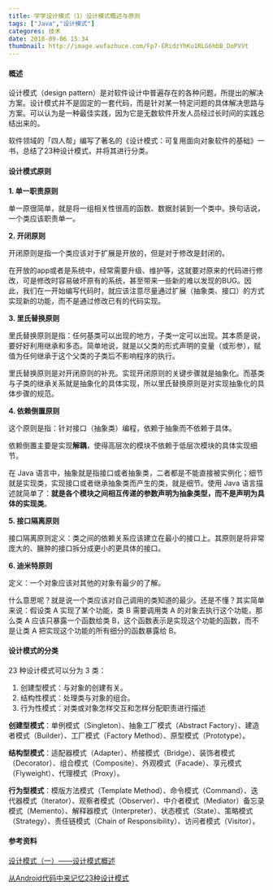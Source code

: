 ```yaml
---
title: 学学设计模式（1）设计模式概述与原则
tags: ["Java","设计模式"]
categores: 技术
date: 2018-09-06 15:34
thumbnail: http://image.wufazhuce.com/Fp7-ERidzYhKu1RLG6hbB_DoPVVt
---
```


#### 概述

设计模式（design pattern）是对软件设计中普遍存在的各种问题，所提出的解决方案。设计模式并不是固定的一套代码，而是针对某一特定问题的具体解决思路与方案。可以认为是一种最佳实践，因为它是无数软件开发人员经过长时间的实践总结出来的。

软件领域的「四人帮」编写了著名的《设计模式：可复用面向对象软件的基础》一书，总结了23种设计模式，并将其进行分类。

#### 设计模式原则

**1. 单一职责原则**

单一原很简单，就是将一组相关性很高的函数、数据封装到一个类中。换句话说，一个类应该职责单一。

**2. 开闭原则**

开闭原则是指一个类应该对于扩展是开放的，但是对于修改是封闭的。

在开放的app或者是系统中，经常需要升级、维护等，这就要对原来的代码进行修改，可是修改时容易破坏原有的系统，甚至带来一些新的难以发现的BUG。因此，我们在一开始编写代码时，就应该注意尽量通过扩展（抽象类、接口）的方式实现新的功能，而不是通过修改已有的代码实现。

**3. 里氏替换原则**

里氏替换原则是指：任何基类可以出现的地方，子类一定可以出现。其本质是说，要好好利用继承和多态。简单地说，就是以父类的形式声明的变量（或形参），赋值为任何继承于这个父类的子类后不影响程序的执行。

里氏替换原则是对开闭原则的补充。实现开闭原则的关键步骤就是抽象化。而基类与子类的继承关系就是抽象化的具体实现，所以里氏替换原则是对实现抽象化的具体步骤的规范。

**4. 依赖倒置原则**

这个原则是指：针对接口（抽象类）编程，依赖于抽象而不依赖于具体。

依赖倒置主要是实现**解耦**，使得高层次的模块不依赖于低层次模块的具体实现细节。

在 Java 语言中，抽象就是指接口或者抽象类，二者都是不能直接被实例化；细节就是实现类，实现接口或者继承抽象类而产生的类，就是细节。使用 Java 语言描述就简单了：**就是各个模块之间相互传递的参数声明为抽象类型，而不是声明为具体的实现类**。

**5. 接口隔离原则**

接口隔离原则定义：类之间的依赖关系应该建立在最小的接口上。其原则是将非常庞大的、臃肿的接口拆分成更小的更具体的接口。

**6. 迪米特原则**

定义：一个对象应该对其他的对象有最少的了解。

什么意思呢？就是说一个类应该对自己调用的类知道的最少。还是不懂？其实简单来说：假设类 A 实现了某个功能，类 B 需要调用类 A 的对象去执行这个功能，那么类 A 应该只暴露一个函数给类 B，这个函数表示是实现这个功能的函数，而不是让类 A 把实现这个功能的所有细分的函数暴露给 B。

#### 设计模式的分类

23 种设计模式可以分为 3 类：

1. 创建型模式：与对象的创建有关。
2. 结构性模式：处理类与对象的组合。
3. 行为性模式：对类或对象怎样交互和怎样分配职责进行描述


**创建型模式**：单例模式（Singleton）、抽象工厂模式（Abstract Factory）、建造者模式（Builder）、工厂模式（Factory Method）、原型模式（Prototype）。

**结构型模式**：适配器模式（Adapter）、桥接模式（Bridge）、装饰者模式（Decorator）、组合模式（Composite）、外观模式（Facade）、享元模式（Flyweight）、代理模式（Proxy）。

**行为型模式**：模版方法模式（Template Method）、命令模式（Command）、迭代器模式（Iterator）、观察者模式（Observer）、中介者模式（Mediator）备忘录模式（Memento）、解释器模式（Interpreter）、状态模式（State）、策略模式（Strategy）、责任链模式（Chain of Responsibility）、访问者模式（Visitor）。

#### 参考资料

[设计模式（一）——设计模式概述](http://www.hollischuang.com/archives/1368)

[从Android代码中来记忆23种设计模式](https://www.jianshu.com/p/1a9f571ad7c0)



